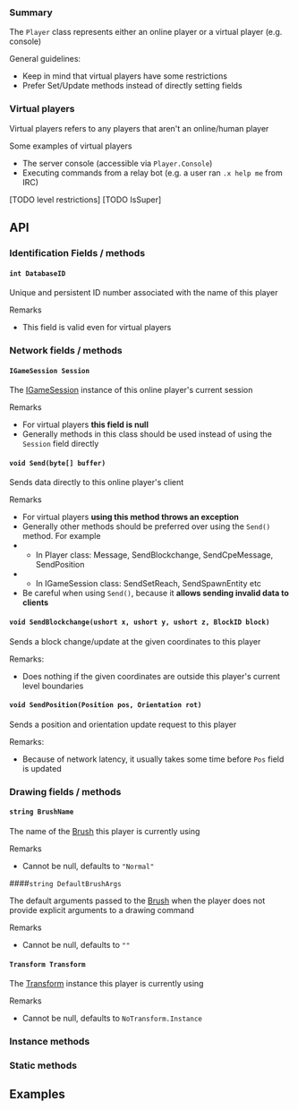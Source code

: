 ### Summary

The `Player` class represents either an online player or a virtual player (e.g. console)

General guidelines:
- Keep in mind that virtual players have some restrictions 
- Prefer Set/Update methods instead of directly setting fields

### Virtual players

Virtual players refers to any players that aren't an online/human player

Some examples of virtual players
- The server console (accessible via `Player.Console`)
- Executing commands from a relay bot (e.g. a user ran `.x help me` from IRC)

[TODO level restrictions]
[TODO IsSuper]

## API

### Identification Fields / methods

#### `int DatabaseID`

Unique and persistent ID number associated with the name of this player

Remarks
- This field is valid even for virtual players

### Network fields / methods

#### `IGameSession Session`

The [IGameSession](/Network/IGameSession.md) instance of this online player's current session

Remarks
- For virtual players **this field is null**
- Generally methods in this class should be used instead of using the `Session` field directly

#### `void Send(byte[] buffer)`

Sends data directly to this online player's client

Remarks
- For virtual players **using this method throws an exception**
- Generally other methods should be preferred over using the `Send()` method. For example
- * In Player class: Message, SendBlockchange, SendCpeMessage, SendPosition
- * In IGameSession class: SendSetReach, SendSpawnEntity etc
- Be careful when using `Send()`, because it **allows sending invalid data to clients**

#### `void SendBlockchange(ushort x, ushort y, ushort z, BlockID block)`

Sends a block change/update at the given coordinates to this player

Remarks:
- Does nothing if the given coordinates are outside this player's current level boundaries

#### `void SendPosition(Position pos, Orientation rot)`

Sends a position and orientation update request to this player

Remarks:
- Because of network latency, it usually takes some time before `Pos` field is updated

### Drawing fields / methods

#### `string BrushName`

The name of the [Brush](/Drawing/Brush.md) this player is currently using

Remarks
- Cannot be null, defaults to `"Normal"`


####`string DefaultBrushArgs`

The default arguments passed to the [Brush](/Drawing/Brush.md) when the player does not provide explicit arguments to a drawing command

Remarks
- Cannot be null, defaults to `""`


#### `Transform Transform`

The [Transform](/Drawing/Transform.md) instance this player is currently using

Remarks
- Cannot be null, defaults to `NoTransform.Instance`


### Instance methods

### Static methods

## Examples

